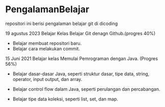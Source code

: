 # PengalamanBelajar
repositori ini berisi pengalaman belajar git di dicoding

19 agustus 2023
Belajar Kelas Belajar Git denagn Github.(progres 40%)
* Belajar membuat repositori baru.
* Belajar cara melakukan commit.

15 Juni 2021
Belajar kelas Memulai Pemrograman dengan Java. (Progres 56%)
  * Belajar dasar-dasar Java, seperti struktur dasar, tipe data, string, operator, input output, dan array.

  * Belajar control flow dalam Java, seperti perulangan dan percabangan.

  * Belajar tipe data koleksi, seperti list, set, dan map.

